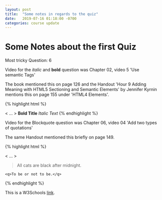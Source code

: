 ```yaml
---
layout: post
title:  "Some notes in regards to the quiz"
date:   2019-07-16 01:18:00 -0700
categories: course update
---
```


# Some Notes about the first Quiz

Most tricky Question: 6

Video for the *italic* and **bold** question was Chapter 02, video 5 'Use semantic Tags'

The book mentioned this on page 126 and the Handout 'Hour 9 Adding Meaning with HTML5 Sectioning and Semantic Elements' by Jennifer Kyrnin mentions this on page 155 under 'HTML4 Elements'.

{% highlight html %}
<html>
  <head>
    < ... >
  </head>
  <body>
    <strong>Bold Title</strong>
    <em>Italic Text</em>
  </body>
</head>
{% endhighlight %}

Video for the Blockquote question was Chapter 06, video 04 'Add two types of quotations'

The same Handout mentioned this briefly on page 149.

{% highlight html %}
<html>
  <head>
    < ... >
  </head>
  <body>
    <blockquote cite="Rober A. Heinlein">
      All cats are black after midnight.
    </blockquote>

    <q>To be or not to be.</q>
  </body>
</head>
{% endhighlight %}

This is a W3Schools [link](https://www.w3schools.com/TAGS/tag_blockquote.asp).
